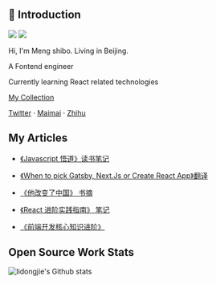 ## 🙋 Introduction

![](https://img.shields.io/static/v1?label=wechat&message=expo213&color=57bd6a&logo=wechat) ![](https://visitor-badge.glitch.me/badge?page_id=github.com/exposir)

Hi, I'm Meng shibo. Living in Beijing.

A Fontend engineer

Currently learning React related technologies

[My Collection](https://github.com/exposir/Personal-Blog/issues/50)

[Twitter](https://twitter.com/ExposirM) · [Maimai](https://maimai.cn/contact/detail/166881244) · [Zhihu](https://www.zhihu.com/people/exposir)


## My Articles

- [《Javascript 悟道》读书笔记](https://github.com/exposir/Personal-Blog/issues/45)

- [《When to pick Gatsby, Next.Js or Create React App》翻译](https://github.com/exposir/Personal-Blog/issues/44)

- [《他改变了中国》 书摘 ](https://github.com/exposir/Personal-Blog/issues/41)

- [《React 进阶实践指南》 笔记 ](https://github.com/exposir/Personal-Blog/issues/43)

- [《前端开发核心知识进阶》](https://github.com/exposir/Personal-Blog/issues/46)

## Open Source Work Stats

![lidongjie's Github stats](https://github-readme-stats.vercel.app/api?username=exposir&show_icons=true&bg_color=30,e96443,904e95&title_color=fff&text_color=fff)
